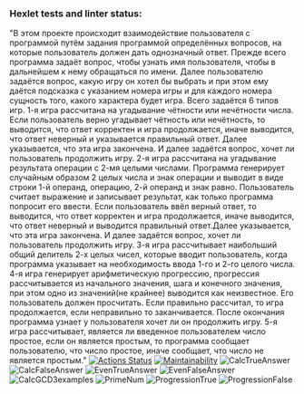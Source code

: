 ### Hexlet tests and linter status:
"В этом проекте происходит взаимодействие пользователя с программой путём задания программой определённых вопросов, на которые пользователь должен дать однозначный ответ. Прежде всего программа задаёт вопрос, чтобы узнать имя пользователя, чтобы в дальнейшем к нему обращаться по имени. Далее пользователю задаётся вопрос, какую игру он хотел бы выбрать и при этом ему даётся подсказка с указанием номера игры и для каждого номера сущность того, какого характера будет игра. Всего задаётся 6 типов игр. 
1-я игра рассчитана на угадывание чётности или нечётности числа. Если пользователь верно угадывает чётность или нечётность, то выводится, что ответ корректен и игра продолжается, иначе выводится, что ответ неверный и указывается правильный ответ. Далее указывается, что эта игра закончена. И далее задаётся вопрос, хочет ли пользователь продолжить игру.
2-я игра рассчитана на угадывание результата операции с 2-мя целыми числами. Программа генерирует случайным образом 2 целых числа и знак операции и выводит в виде строки 1-й операнд, операцию, 2-й операнд и знак равно. Пользователь считает выражение и записывает результат, как только программа попросит его ввести. Если пользователь ввёл верный ответ, то выводится, что ответ корректен и игра продолжается, иначе выводится, что ответ неверный и выводится правильный ответ.Далее указывается, что эта игра закончена. И далее задаётся вопрос, хочет ли пользователь продолжить игру.
3-я игра рассчитывает наибольший общий делитель 2-х целых чисел, которые вводит пользователь, когда программа указывает на необходимость ввода 1-го и 2-го целого числа.
4-я игра генерирует арифметическую прогрессию, прогрессия рассчитывается из начального значения, шага и конечного значения, при этом одно из значений(не крайнее) выводится как неизвестное. Его пользователь должен просчитать. Если правильно рассчитал, то игра продолжается, если неправильно то заканчивается. После окончания программа узнает у пользователя хочет ли он продолжить игру.
5-я игра рассчитывает, является ли введенное пользователем число простое, если он является простым, то программа сообщает пользователю, что число простое, иначе сообщает, что число не является простым."
[![Actions Status](https://github.com/TelAndr/java-project-61/actions/workflows/hexlet-check.yml/badge.svg)](https://github.com/TelAndr/java-project-61/actions)
[![Maintainability](https://api.codeclimate.com/v1/badges/51bb753be572f00c42c0/maintainability)](https://codeclimate.com/github/TelAndr/java-project-61/maintainability)
![CalcTrueAnswer](https://github.com/TelAndr/java-project-61/assets/157233257/d7b764c4-9580-402d-9d3d-e9a917a52717)
![CalcFalseAnswer](https://github.com/TelAndr/java-project-61/assets/157233257/8ebdcfa1-6d3b-4fe9-9e51-bd0c6234b235)
![EvenTrueAnswer](https://github.com/TelAndr/java-project-61/assets/157233257/c97338fe-cd8a-4d2a-aef9-6ee6bca2b429)
![EvenFalseAnswer](https://github.com/TelAndr/java-project-61/assets/157233257/f3eccc9e-761a-4dc8-b044-c0c8ac842887)
![CalcGCD3examples](https://github.com/TelAndr/java-project-61/assets/157233257/7ed38f72-b72a-4b15-b59c-a8109bd529a7)
![PrimeNum](https://github.com/TelAndr/java-project-61/assets/157233257/4070513e-6771-44ec-b4ae-1cf0f445d3b9)
![ProgressionTrue](https://github.com/TelAndr/java-project-61/assets/157233257/e1f00a1b-ae75-4984-ba60-b3fad09f84e6)
![ProgressionFalse](https://github.com/TelAndr/java-project-61/assets/157233257/7c97fa5c-2ec8-4d37-9547-abad3a2c561d)
